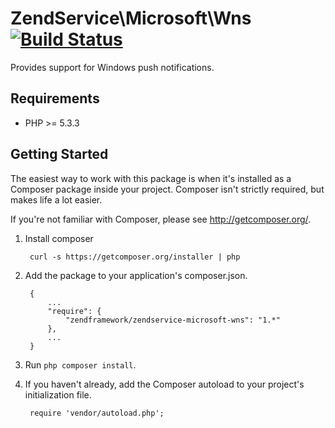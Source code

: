 ZendService\Microsoft\Wns [![Build Status](https://travis-ci.org/boboldehampsink/ZendService_Microsoft_Wns.png?branch=master)](https://travis-ci.org/boboldehampsink/ZendService_Microsoft_Wns)
================================

Provides support for Windows push notifications.


## Requirements ##

* PHP >= 5.3.3

## Getting Started ##

The easiest way to work with this package is when it's installed as a
Composer package inside your project. Composer isn't strictly
required, but makes life a lot easier.

If you're not familiar with Composer, please see <http://getcomposer.org/>.

1. Install composer

        curl -s https://getcomposer.org/installer | php

2. Add the package to your application's composer.json.

        {
            ...
            "require": {
                "zendframework/zendservice-microsoft-wns": "1.*"
            },
            ...
        }

3. Run `php composer install`.

4. If you haven't already, add the Composer autoload to your project's
   initialization file.

        require 'vendor/autoload.php';

